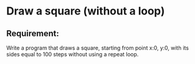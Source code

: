 # Draw a square (without a loop)

## Requirement:

Write a program that draws a square, starting from point x:0, y:0, with its sides equal to 100 steps without using a repeat loop.
